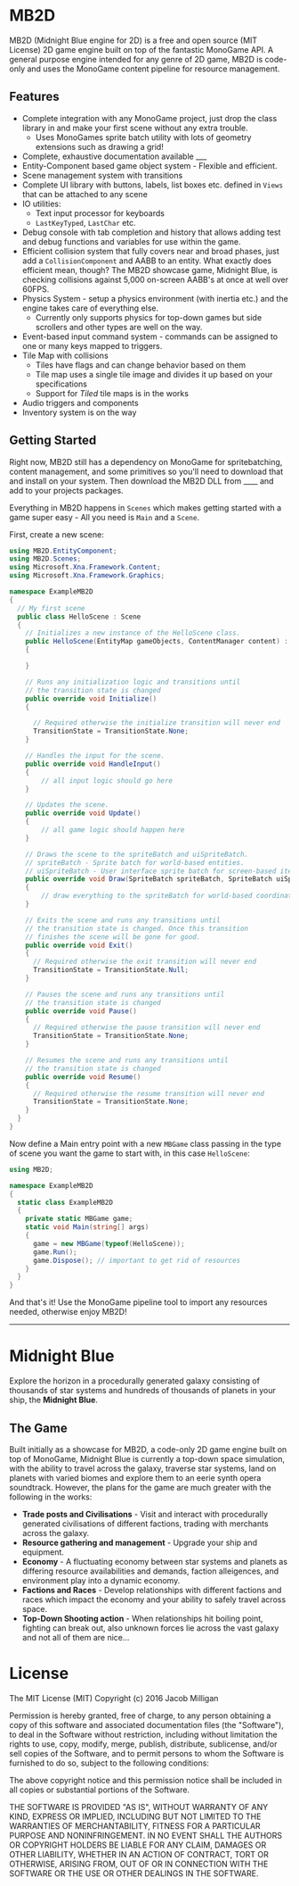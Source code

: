 # MB2D

MB2D (Midnight Blue engine for 2D) is a free and open source (MIT License) 2D game engine built on top of the fantastic MonoGame API. A general purpose engine intended for any genre of 2D game, MB2D is code-only and uses the MonoGame content pipeline for resource management.

## Features

* Complete integration with any MonoGame project, just drop the class library in and make your first scene without any extra trouble.
	* Uses MonoGames sprite batch utility with lots of geometry extensions such as drawing a grid!
* Complete, exhaustive documentation available ___
* Entity-Component based game object system - Flexible and efficient.
* Scene management system with transitions
* Complete UI library with buttons, labels, list boxes etc. defined in ``Views`` that can be attached to any scene
* IO utilities:
	* Text input processor for keyboards
	* ``LastKeyTyped``, ``LastChar`` etc.
* Debug console with tab completion and history that allows adding test and debug functions and variables for use within the game.
* Efficient collision system that fully covers near and broad phases, just add a ``CollisionComponent`` and AABB to an entity. What exactly does efficient mean, though? The MB2D showcase game, Midnight Blue, is checking collisions against 5,000 on-screen AABB's at once at well over 60FPS.
* Physics System - setup a physics environment (with inertia etc.) and the engine takes care of everything else.
	* Currently only supports physics for top-down games but side scrollers and other types are well on the way.
* Event-based input command system - commands can be assigned to one or many keys mapped to triggers.
* Tile Map with collisions
	* Tiles have flags and can change behavior based on them
	* Tile map uses a single tile image and divides it up based on your specifications
	* Support for *Tiled* tile maps is in the works
* Audio triggers and components
* Inventory system is on the way

## Getting Started

Right now, MB2D still has a dependency on MonoGame for spritebatching, content management, and some primitives so you'll need to download that and install on your system. Then download the MB2D DLL from ____ and add to your projects packages.

Everything in MB2D happens in ``Scenes`` which makes getting started with a game super easy - All you need is ``Main`` and a ``Scene``.

First, create a new scene:

```cs
using MB2D.EntityComponent;
using MB2D.Scenes;
using Microsoft.Xna.Framework.Content;
using Microsoft.Xna.Framework.Graphics;

namespace ExampleMB2D
{
  // My first scene
  public class HelloScene : Scene
  {
    // Initializes a new instance of the HelloScene class.
    public HelloScene(EntityMap gameObjects, ContentManager content) : base(gameObjects, content)
    {

    }

    // Runs any initialization logic and transitions until
    // the transition state is changed
    public override void Initialize()
    {

      // Required otherwise the initialize transition will never end
      TransitionState = TransitionState.None;
    }

    // Handles the input for the scene.
    public override void HandleInput() 
    {
    	// all input logic should go here
    }

    // Updates the scene.
    public override void Update() 
    {
    	// all game logic should happen here
    }

    // Draws the scene to the spriteBatch and uiSpriteBatch.
    // spriteBatch - Sprite batch for world-based entities.
    // uiSpriteBatch - User interface sprite batch for screen-based items
    public override void Draw(SpriteBatch spriteBatch, SpriteBatch uiSpriteBatch)
    {
    	// draw everything to the spriteBatch for world-based coordinates and to uiSpriteBatch for camera-based coordinates
    }

    // Exits the scene and runs any transitions until
    // the transition state is changed. Once this transition
    // finishes the scene will be gone for good.
    public override void Exit()
    {
      // Required otherwise the exit transition will never end
      TransitionState = TransitionState.Null;
    }

    // Pauses the scene and runs any transitions until
    // the transition state is changed
    public override void Pause()
    {
      // Required otherwise the pause transition will never end
      TransitionState = TransitionState.None;
    }

    // Resumes the scene and runs any transitions until
    // the transition state is changed
    public override void Resume()
    {
      // Required otherwise the resume transition will never end
      TransitionState = TransitionState.None;
    }
  }
}
```

Now define a Main entry point with a new ``MBGame`` class passing in the type of scene you want the game to start with, in this case ``HelloScene``:

```cs
using MB2D;

namespace ExampleMB2D
{
  static class ExampleMB2D
  {
    private static MBGame game;
    static void Main(string[] args)
    {
      game = new MBGame(typeof(HelloScene));
      game.Run();
      game.Dispose(); // important to get rid of resources
    }
  }
}

```

And that's it! Use the MonoGame pipeline tool to import any resources needed, otherwise enjoy MB2D!

----

# Midnight Blue

Explore the horizon in a procedurally generated galaxy consisting of thousands of star systems and hundreds of thousands of planets in your ship, the **Midnight Blue**.

## The Game

Built initially as a showcase for MB2D, a code-only 2D game engine built on top of MonoGame, Midnight Blue is currently a top-down space simulation, with the ability to travel across the galaxy, traverse star systems, land on planets with varied biomes and explore them to an eerie synth opera soundtrack. However, the plans for the game are much greater with the following in the works:

* **Trade posts and Civilisations** - Visit and interact with procedurally generated civilisations of different factions, trading with merchants across the galaxy.
* **Resource gathering and management** - Upgrade your ship and equipment.
* **Economy** - A fluctuating economy between star systems and planets as differing resource availabilities and demands, faction alleigences, and environment play into a dynamic economy.
* **Factions and Races** - Develop relationships with different factions and races which impact the economy and your ability to safely travel across space.
* **Top-Down Shooting action** - When relationships hit boiling point, fighting can break out, also unknown forces lie across the vast galaxy and not all of them are nice...

# License

The MIT License (MIT)
Copyright (c) 2016 Jacob Milligan

Permission is hereby granted, free of charge, to any person obtaining a copy of this software and associated documentation files (the "Software"), to deal in the Software without restriction, including without limitation the rights to use, copy, modify, merge, publish, distribute, sublicense, and/or sell copies of the Software, and to permit persons to whom the Software is furnished to do so, subject to the following conditions:

The above copyright notice and this permission notice shall be included in all copies or substantial portions of the Software.

THE SOFTWARE IS PROVIDED "AS IS", WITHOUT WARRANTY OF ANY KIND, EXPRESS OR IMPLIED, INCLUDING BUT NOT LIMITED TO THE WARRANTIES OF MERCHANTABILITY, FITNESS FOR A PARTICULAR PURPOSE AND NONINFRINGEMENT. IN NO EVENT SHALL THE AUTHORS OR COPYRIGHT HOLDERS BE LIABLE FOR ANY CLAIM, DAMAGES OR OTHER LIABILITY, WHETHER IN AN ACTION OF CONTRACT, TORT OR OTHERWISE, ARISING FROM, OUT OF OR IN CONNECTION WITH THE SOFTWARE OR THE USE OR OTHER DEALINGS IN THE SOFTWARE.